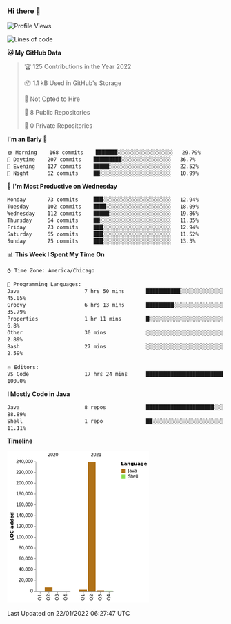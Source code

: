 ### Hi there 👋


<!--START_SECTION:waka-->
![Profile Views](http://img.shields.io/badge/Profile%20Views-0-blue)

![Lines of code](https://img.shields.io/badge/From%20Hello%20World%20I%27ve%20Written-249%20Thousand%20lines%20of%20code-blue)

**🐱 My GitHub Data** 

> 🏆 125 Contributions in the Year 2022
 > 
> 📦 1.1 kB Used in GitHub's Storage 
 > 
> 🚫 Not Opted to Hire
 > 
> 📜 8 Public Repositories 
 > 
> 🔑 0 Private Repositories  
 > 
**I'm an Early 🐤** 

```text
🌞 Morning    168 commits    ███████░░░░░░░░░░░░░░░░░░   29.79% 
🌆 Daytime    207 commits    █████████░░░░░░░░░░░░░░░░   36.7% 
🌃 Evening    127 commits    █████░░░░░░░░░░░░░░░░░░░░   22.52% 
🌙 Night      62 commits     ██░░░░░░░░░░░░░░░░░░░░░░░   10.99%

```
📅 **I'm Most Productive on Wednesday** 

```text
Monday       73 commits     ███░░░░░░░░░░░░░░░░░░░░░░   12.94% 
Tuesday      102 commits    ████░░░░░░░░░░░░░░░░░░░░░   18.09% 
Wednesday    112 commits    █████░░░░░░░░░░░░░░░░░░░░   19.86% 
Thursday     64 commits     ██░░░░░░░░░░░░░░░░░░░░░░░   11.35% 
Friday       73 commits     ███░░░░░░░░░░░░░░░░░░░░░░   12.94% 
Saturday     65 commits     ███░░░░░░░░░░░░░░░░░░░░░░   11.52% 
Sunday       75 commits     ███░░░░░░░░░░░░░░░░░░░░░░   13.3%

```


📊 **This Week I Spent My Time On** 

```text
⌚︎ Time Zone: America/Chicago

💬 Programming Languages: 
Java                     7 hrs 50 mins       ███████████░░░░░░░░░░░░░░   45.05% 
Groovy                   6 hrs 13 mins       █████████░░░░░░░░░░░░░░░░   35.79% 
Properties               1 hr 11 mins        █░░░░░░░░░░░░░░░░░░░░░░░░   6.8% 
Other                    30 mins             ░░░░░░░░░░░░░░░░░░░░░░░░░   2.89% 
Bash                     27 mins             ░░░░░░░░░░░░░░░░░░░░░░░░░   2.59%

🔥 Editors: 
VS Code                  17 hrs 24 mins      █████████████████████████   100.0%

```

**I Mostly Code in Java** 

```text
Java                     8 repos             ██████████████████████░░░   88.89% 
Shell                    1 repo              ██░░░░░░░░░░░░░░░░░░░░░░░   11.11%

```


**Timeline**

![Chart not found](https://raw.githubusercontent.com/powercasgamer/powercasgamer/master/charts/bar_graph.png) 


 Last Updated on 22/01/2022 06:27:47 UTC
<!--END_SECTION:waka-->
